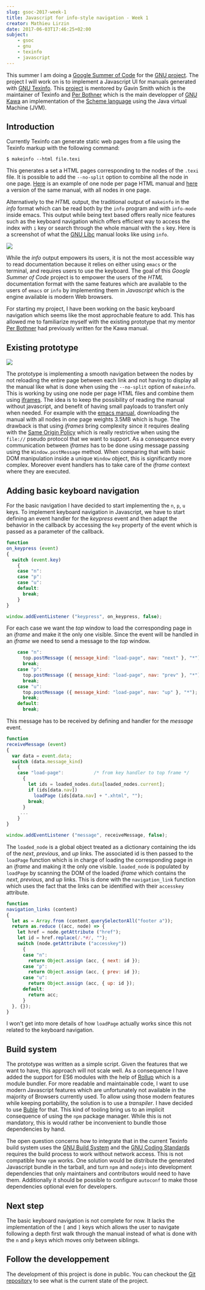 ```yaml
---
slug: gsoc-2017-week-1
title: Javascript for info-style navigation - Week 1
creator: Mathieu Lirzin
date: 2017-06-03T17:46:25+02:00
subject:
    - gsoc
    - gnu
    - texinfo
    - javascript
---
```


This summer I am doing a [Google Summer of Code](https://summerofcode.withgoogle.com/) for the [GNU project](https://www.gnu.org).  The project I will work on is to implement a Javascript UI for manuals generated with [GNU Texinfo](https://www.gnu.org/texinfo).  This [project](https://summerofcode.withgoogle.com/projects/#6199074135998464) is mentored by Gavin Smith which is the maintainer of Texinfo and [Per Bothner](http://per.bothner.com/) which is the main developper of [GNU Kawa](https://www.gnu.org/software/kawa) an implementation of the [Scheme language](https://en.wikipedia.org/wiki/Scheme_(programming_language)) using the Java virtual Machine (JVM).

## Introduction

Currently Texinfo can generate static web pages from a file using the Texinfo markup with the following command:

```shell
$ makeinfo --html file.texi
```

This generates a set a HTML pages corresponding to the nodes of the `.texi` file.  It is possible to add the `--no-split` option to combine all the node in one page.  [Here](https://www.gnu.org/software/hello/manual/html_node/index.html) is an example of one node per page HTML manual and [here](https://www.gnu.org/software/hello/manual/hello.html) a version of the same manual, with all nodes in one page.

Alternatively to the *HTML* output, the traditional output of `makeinfo` in the *info* format which can be read both by the `info` program and with `info-mode` inside emacs.  This output while being text based offers really nice features such as the keyboard navigation which offers efficient way to access the index with `i` key or search through the whole manual with the `s` key.  Here is a screenshot of what the [GNU Libc](https://www.gnu.org/software/libc/) manual looks like using `info`.

![](/images/info-libc.png)

While the *info* output empowers its users, it is not the most accessible way to read documentation because it relies on either using `emacs` or the terminal, and requires users to use the keyboard.  The goal of this *Google Summer of Code* project is to empower the users of the *HTML* documentation format with the same features which are available to the users of `emacs` or `info` by implementing them in *Javascript* which is the engine available is modern Web browsers.

For starting my project, I have been working on the basic keyboard navigation which seems like the most approchable feature to add.  This has allowed me to familiarize myself with the existing prototype that my mentor [Per Bothner](http://per.bothner.com/) had previously written for the Kawa manual.

## Existing prototype

![](/images/kawa-prototype.png)

The prototype is implementing a smooth navigation between the nodes by not reloading the entire page between each link and not having to display all the manual like what is done when using the `--no-split` option of `makeinfo`.  This is working by using one node per page HTML files and combine them using [iframes](https://developer.mozilla.org/en-US/docs/Web/HTML/Element/iframe).  The idea is to keep the possibility of reading the manual without javascript, and benefit of having small payloads to transfert only when needed.  For example with the [emacs manual](https://www.gnu.org/software/emacs/manual/emacs.html), downloading the manual with all nodes in one page weights 3.5MB which is huge.  The drawback is that using *iframes* bring complexity since it requires dealing with the [Same Origin Policy](https://en.wikipedia.org/wiki/Same-origin_policy) which is really restrictive when using the `file://` pseudo protocol that we want to support.  As a consequence every communication between *iframes* has to be done using message passing using the `Window.postMessage` method.  When comparing that with basic DOM manipulation inside a unique `Window` object, this is significantly more complex.  Moreover event handlers has to take care of the *iframe* context where they are executed.

## Adding basic keyboard navigation

For the basic navigation I have decided to start implementing the `n`, `p`, `u` keys.  To implement keyboard navigation in Javascript, we have to start defining an event handler for the *keypress* event and then adapt the behavior in the callback by accessing the `key` property of the event which is passed as a parameter of the callback.

```js
function
on_keypress (event)
{
  switch (event.key)
    {
    case "n":
    case "p":
    case "u":
    default:
      break;
    }
}

window.addEventListener ("keypress", on_keypress, false);
```

For each case we want the *top* window to load the corresponding page in an *iframe* and make it the only one visible.  Since the event will be handled in an *iframe* we need to send a message to the *top* window.

```js
    case "n":
      top.postMessage ({ message_kind: "load-page", nav: "next" }, "*");
      break;
    case "p":
      top.postMessage ({ message_kind: "load-page", nav: "prev" }, "*");
      break;
    case "u":
      top.postMessage ({ message_kind: "load-page", nav: "up" }, "*");
      break;
    default:
      break;
```

This message has to be received by defining and handler for the *message* event.

```js
function
receiveMessage (event)
{
  var data = event.data;
  switch (data.message_kind)
    {
    case "load-page":           /* from key handler to top frame */
      {
        let ids = loaded_nodes.data[loaded_nodes.current];
        if (ids[data.nav])
          loadPage (ids[data.nav] + ".xhtml", "");
        break;
      }
     ...
    }
}

window.addEventListener ("message", receiveMessage, false);
```

The `loaded_node` is a global object treated as a dictionary containing the ids of the *next*, *previous*, and *up* links.  The associated id is then passed to the `loadPage` function which is in charge of loading the corresponding page in an *iframe* and making it the only one visible.  `loaded_node` is populated by `loadPage` by scanning the DOM of the loaded *iframe* which contains the *next*, *previous*, and *up* links.  This is done with the `navigation_link` function which uses the fact that the links can be identified with their `accesskey` attribute.

```js
function
navigation_links (content)
{
  let as = Array.from (content.querySelectorAll("footer a"));
  return as.reduce ((acc, node) => {
    let href = node.getAttribute ("href");
    let id = href.replace(/.*#/, "");
    switch (node.getAttribute ("accesskey"))
      {
      case "n":
        return Object.assign (acc, { next: id });
      case "p":
        return Object.assign (acc, { prev: id });
      case "u":
        return Object.assign (acc, { up: id });
      default:
        return acc;
      }
  }, {});
}
```

I won't get into more details of how `loadPage` actually works since this not related to the keyboard navigation.

## Build system

The prototype was written as a simple script.  Given the features that we want to have, this approach will not scale well.  As a consequence I have added the support for ES6 modules with the help of [Rollup](https://rollupjs.org/) which is a module bundler.  For more readable and maintainable code, I want to use modern Javascript features which are unfortunately not available in the majority of Browsers currently used.  To allow using those modern features while keeping portability, the solution is to use a *transpiler*.  I have decided to use [Buble](https://buble.surge.sh/) for that.  This kind of tooling bring us to an implicit consequence of using the `npm` package manager.  While this is not mandatory, this is would rather be inconvenient to bundle those dependencies by hand.

The open question concerns how to integrate that in the current Texinfo build system uses the [GNU Build System](https://www.gnu.org/software/automake/manual/html_node/GNU-Build-System.html#GNU-Build-System) and the [GNU Coding Standards](https://www.gnu.org/prep/standards/html_node/index.html) requires the build process to work without network access.  This is not compatible how `npm` works.  One solution would be distribute the generated Javascript bundle in the tarball, and turn `npm` and `nodejs` into development dependencies that only maintainers and contributors would need to have them.  Additionally it should be possible to configure `autoconf` to make those dependencies optional even for developers.

## Next step

The basic keyboard navigation is not complete for now.  It lacks the implementation of the `[` and `]` keys which allows the user to navigate following a depth first walk through the manual instead of what is done with the `n` and `p` keys which moves only between siblings.

## Follow the developpement

The development of this project is done in public.  You can checkout the [Git repository](https://notabug.org/mthl/texinfo) to see what is the current state of the project.
